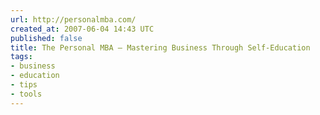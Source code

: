 ```yaml
---
url: http://personalmba.com/
created_at: 2007-06-04 14:43 UTC
published: false
title: The Personal MBA — Mastering Business Through Self-Education
tags:
- business
- education
- tips
- tools
---
```



